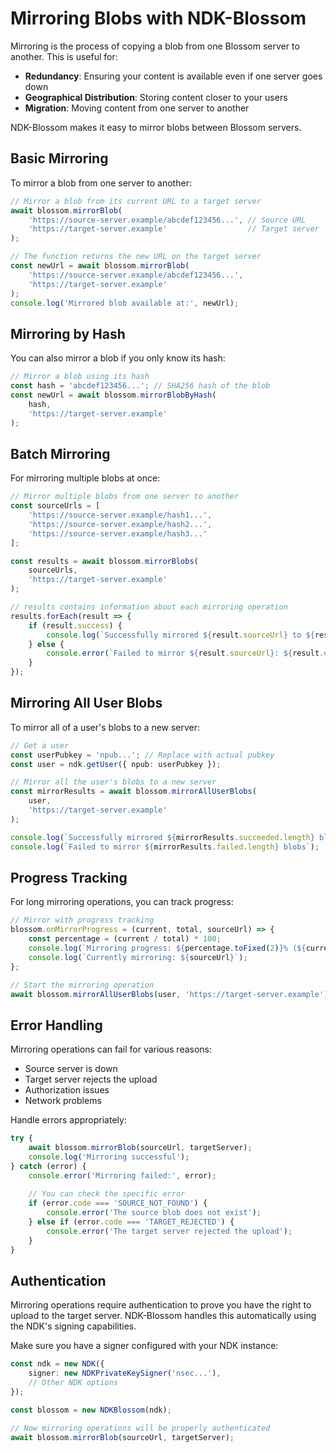 # Mirroring Blobs with NDK-Blossom

Mirroring is the process of copying a blob from one Blossom server to another. This is useful for:

- **Redundancy**: Ensuring your content is available even if one server goes down
- **Geographical Distribution**: Storing content closer to your users
- **Migration**: Moving content from one server to another

NDK-Blossom makes it easy to mirror blobs between Blossom servers.

## Basic Mirroring

To mirror a blob from one server to another:

```typescript
// Mirror a blob from its current URL to a target server
await blossom.mirrorBlob(
    'https://source-server.example/abcdef123456...', // Source URL
    'https://target-server.example'                  // Target server
);

// The function returns the new URL on the target server
const newUrl = await blossom.mirrorBlob(
    'https://source-server.example/abcdef123456...',
    'https://target-server.example'
);
console.log('Mirrored blob available at:', newUrl);
```

## Mirroring by Hash

You can also mirror a blob if you only know its hash:

```typescript
// Mirror a blob using its hash
const hash = 'abcdef123456...'; // SHA256 hash of the blob
const newUrl = await blossom.mirrorBlobByHash(
    hash,
    'https://target-server.example'
);
```

## Batch Mirroring

For mirroring multiple blobs at once:

```typescript
// Mirror multiple blobs from one server to another
const sourceUrls = [
    'https://source-server.example/hash1...',
    'https://source-server.example/hash2...',
    'https://source-server.example/hash3...'
];

const results = await blossom.mirrorBlobs(
    sourceUrls,
    'https://target-server.example'
);

// results contains information about each mirroring operation
results.forEach(result => {
    if (result.success) {
        console.log(`Successfully mirrored ${result.sourceUrl} to ${result.targetUrl}`);
    } else {
        console.error(`Failed to mirror ${result.sourceUrl}: ${result.error}`);
    }
});
```

## Mirroring All User Blobs

To mirror all of a user's blobs to a new server:

```typescript
// Get a user
const userPubkey = 'npub...'; // Replace with actual pubkey
const user = ndk.getUser({ npub: userPubkey });

// Mirror all the user's blobs to a new server
const mirrorResults = await blossom.mirrorAllUserBlobs(
    user,
    'https://target-server.example'
);

console.log(`Successfully mirrored ${mirrorResults.succeeded.length} blobs`);
console.log(`Failed to mirror ${mirrorResults.failed.length} blobs`);
```

## Progress Tracking

For long mirroring operations, you can track progress:

```typescript
// Mirror with progress tracking
blossom.onMirrorProgress = (current, total, sourceUrl) => {
    const percentage = (current / total) * 100;
    console.log(`Mirroring progress: ${percentage.toFixed(2)}% (${current}/${total})`);
    console.log(`Currently mirroring: ${sourceUrl}`);
};

// Start the mirroring operation
await blossom.mirrorAllUserBlobs(user, 'https://target-server.example');
```

## Error Handling

Mirroring operations can fail for various reasons:
- Source server is down
- Target server rejects the upload
- Authorization issues
- Network problems

Handle errors appropriately:

```typescript
try {
    await blossom.mirrorBlob(sourceUrl, targetServer);
    console.log('Mirroring successful');
} catch (error) {
    console.error('Mirroring failed:', error);
    
    // You can check the specific error
    if (error.code === 'SOURCE_NOT_FOUND') {
        console.error('The source blob does not exist');
    } else if (error.code === 'TARGET_REJECTED') {
        console.error('The target server rejected the upload');
    }
}
```

## Authentication

Mirroring operations require authentication to prove you have the right to upload to the target server. NDK-Blossom handles this automatically using the NDK's signing capabilities.

Make sure you have a signer configured with your NDK instance:

```typescript
const ndk = new NDK({
    signer: new NDKPrivateKeySigner('nsec...'),
    // Other NDK options
});

const blossom = new NDKBlossom(ndk);

// Now mirroring operations will be properly authenticated
await blossom.mirrorBlob(sourceUrl, targetServer);
``` 